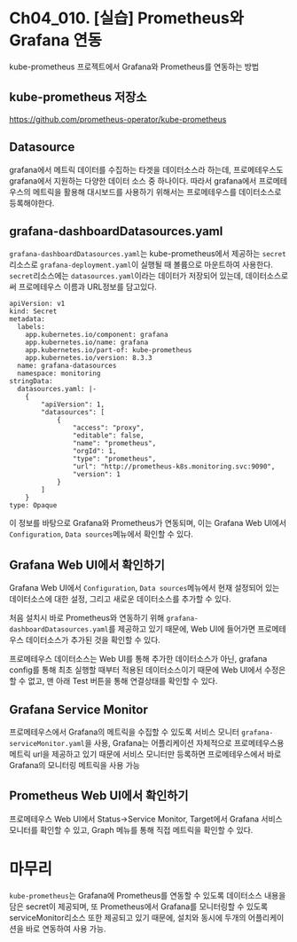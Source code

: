 # Ch04_010. [실습] Prometheus와 Grafana 연동
kube-prometheus 프로젝트에서 Grafana와 Prometheus를 연동하는 방법

## kube-prometheus 저장소
https://github.com/prometheus-operator/kube-prometheus

## Datasource
grafana에서 메트릭 데이터를 수집하는 타겟을 데이터소스라 하는데, 프로메테우스도 grafana에서 지원하는 다양한 데이터 소스 중 하나이다. 따라서 grafana에서 프로메테우스의 메트릭을 활용해 대시보드를 사용하기 위해서는 프로메테우스를 데이터소스로 등록해야한다.

## grafana-dashboardDatasources.yaml
`grafana-dashboardDatasources.yaml`는 kube-prometheus에서 제공하는 `secret`리소스로 `grafana-deployment.yaml`이 실행될 때 볼륨으로 마운트하여 사용한다. `secret`리소스에는 `datasources.yaml`이라는 데이터가 저장되어 있는데, 데이터소스로써 프로메테우스 이름과 URL정보를 담고있다. 
```
apiVersion: v1
kind: Secret
metadata:
  labels:
    app.kubernetes.io/component: grafana
    app.kubernetes.io/name: grafana
    app.kubernetes.io/part-of: kube-prometheus
    app.kubernetes.io/version: 8.3.3
  name: grafana-datasources
  namespace: monitoring
stringData:
  datasources.yaml: |-
    {
        "apiVersion": 1,
        "datasources": [
            {
                "access": "proxy",
                "editable": false,
                "name": "prometheus",
                "orgId": 1,
                "type": "prometheus",
                "url": "http://prometheus-k8s.monitoring.svc:9090",
                "version": 1
            }
        ]
    }
type: Opaque
```
이 정보를 바탕으로 Grafana와 Prometheus가 연동되며, 이는 Grafana Web UI에서 `Configuration`, `Data sources`메뉴에서 확인할 수 있다. 

## Grafana Web UI에서 확인하기
Grafana Web UI에서 `Configuration`, `Data sources`메뉴에서 현재 설정되어 있는 데이터소스에 대한 설정, 그리고 새로운 데이터소스를 추가할 수 있다.

처음 설치시 바로 Prometheus와 연동하기 위해 `grafana-dashboardDatasources.yaml`를 제공하고 있기 때문에, Web UI에 들어가면 프로메테우스 데이터소스가 추가된 것을 확인할 수 있다.

프로메테우스 데이터소스는 Web UI를 통해 추가한 데이터소스가 아닌, grafana config를 통해 최초 실행할 때부터 적용된 데이터소스이기 때문에 Web UI에서 수정은 할 수 없고, 맨 아래 Test 버튼을 통해 연결상태를 확인할 수 있다.

## Grafana Service Monitor
프로메테우스에서 Grafana의 메트릭을 수집할 수 있도록 서비스 모니터 `grafana-serviceMonitor.yaml`을 사용, Grafana는 어플리케이션 자체적으로 프로메테우스용 메트릭 url을 제공하고 있기 때문에 서비스 모니터만 등록하면 프로메테우스에서 바로 Grafana의 모니터링 메트릭을 사용 가능

## Prometheus Web UI에서 확인하기
프로메테우스 Web UI에서 Status->Service Monitor, Target에서 Grafana 서비스모니터를 확인할 수 있고, Graph 메뉴를 통해 직접 메트릭을 확인할 수 있다.

# 마무리
`kube-prometheus`는 Grafana에 Prometheus를 연동할 수 있도록 데이터소스 내용을 담은 secret이 제공되며, 또 Prometheus에서 Grafana를 모니터링할 수 있도록 serviceMonitor리소스 또한 제공되고 있기 때문에, 설치와 동시에 두개의 어플리케이션을 바로 연동하여 사용 가능.  